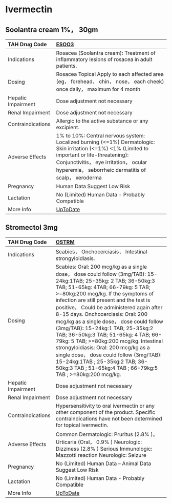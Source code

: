 # Ivermectin

## Soolantra cream 1%， 30gm

| TAH Drug Code      | [ESOO3](https://www.tahsda.org.tw/drugs/hissearch.php?drug_code=ESOO3)                                                                                                                                                                           |
|:-------------------|:-------------------------------------------------------------------------------------------------------------------------------------------------------------------------------------------------------------------------------------------------|
| Indications        | Rosacea (Soolantra cream): Treatment of inflammatory lesions of rosacea in adult patients.                                                                                                                                                       |
| Dosing             | Rosacea Topical Apply to each affected area (eg， forehead， chin， nose， each cheek) once daily， maximum for 4 month                                                                                                                          |
| Hepatic Impairment | Dose adjustment not necessary                                                                                                                                                                                                                    |
| Renal Impairment   | Dose adjustment not necessary                                                                                                                                                                                                                    |
| Contraindications  | Allergic to the active substance or any excipient.                                                                                                                                                                                               |
| Adverse Effects    | 1% to 10%: Central nervous system: Localized burning (<=1%) Dermatologic: Skin irritation (<=1%) <1% (Limited to important or life-threatening): Conjunctivitis， eye irritation， ocular hyperemia， seborrheic dermatitis of scalp， xeroderma |
| Pregnancy          | Human Data Suggest Low Risk                                                                                                                                                                                                                      |
| Lactation          | No (Limited) Human Data - Probably Compatible                                                                                                                                                                                                    |
| More Info          | [UpToDate](https://www.uptodate.com/contents/ivermectin-drug-information)                                                                                                                                                                        |

## Stromectol 3mg

| TAH Drug Code      | [OSTRM](https://www.tahsda.org.tw/drugs/hissearch.php?drug_code=OSTRM)                                                                                                                                                                                                                                                                                                                                                                                                                                                                                                                                                                                                          |
|:-------------------|:--------------------------------------------------------------------------------------------------------------------------------------------------------------------------------------------------------------------------------------------------------------------------------------------------------------------------------------------------------------------------------------------------------------------------------------------------------------------------------------------------------------------------------------------------------------------------------------------------------------------------------------------------------------------------------|
| Indications        | Scabies， Onchocerciasis， Intestinal strongyloidiasis.                                                                                                                                                                                                                                                                                                                                                                                                                                                                                                                                                                                                                         |
| Dosing             | Scabies: Oral: 200 mcg/kg as a single dose， dose could follow (3mg/TAB): 15-24kg:1TAB; 25-35kg: 2 TAB; 36-50kg:3 TAB; 51-65kg: 4TAB; 66-79kg: 5 TAB; >=80kg:200 mcg/kg. If the symptoms of infection are still present and the test is positive， Could be administered again after 8-15 days. Onchocerciasis: Oral: 200 mcg/kg as a single dose， dose could follow (3mg/TAB): 15-24kg:1 TAB; 25-35kg:2 TAB; 36-50kg:3 TAB; 51-65kg: 4 TAB; 66-79kg: 5 TAB; >=80kg:200 mcg/kg. Intestinal strongyloidiasis: Oral: 200 mcg/kg as a single dose， dose could follow (3mg/TAB): 15-24kg:1TAB ; 25-35kg:2 TAB; 36-50kg:3 TAB ; 51-65kg:4 TAB ; 66-79kg:5 TAB ; >=80kg:200 mcg/kg. |
| Hepatic Impairment | Dose adjustment not necessary                                                                                                                                                                                                                                                                                                                                                                                                                                                                                                                                                                                                                                                   |
| Renal Impairment   | Dose adjustment not necessary                                                                                                                                                                                                                                                                                                                                                                                                                                                                                                                                                                                                                                                   |
| Contraindications  | Hypersensitivity to oral ivermectin or any other component of the product. Specific contraindications have not been determined for topical ivermectin.                                                                                                                                                                                                                                                                                                                                                                                                                                                                                                                          |
| Adverse Effects    | Common Dermatologic: Pruritus (2.8% )， Urticaria (Oral， 0.9% ) Neurologic: Dizziness (2.8% ) Serious Immunologic: Mazzotti reaction Neurologic: Seizure                                                                                                                                                                                                                                                                                                                                                                                                                                                                                                                       |
| Pregnancy          | No (Limited) Human Data – Animal Data Suggest Low Risk                                                                                                                                                                                                                                                                                                                                                                                                                                                                                                                                                                                                                          |
| Lactation          | No (Limited) Human Data - Probably Compatible                                                                                                                                                                                                                                                                                                                                                                                                                                                                                                                                                                                                                                   |
| More Info          | [UpToDate](https://www.uptodate.com/contents/ivermectin-drug-information)                                                                                                                                                                                                                                                                                                                                                                                                                                                                                                                                                                                                       |

